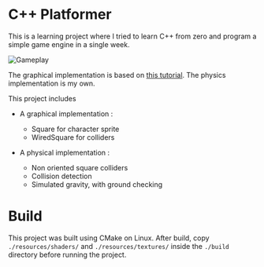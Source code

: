 # C++ Platformer

This is a learning project where I tried to learn C++ from zero and program a simple game engine in a single week.

![Gameplay](./resources/gameplay.gif)

The graphical implementation is based on [this tutorial](https://youtu.be/45MIykWJ-C4?si=PtFjnVtY0JCzrpB3). The physics implementation is my own.

This project includes 
- A graphical implementation :
    - Square for character sprite
    - WiredSquare for colliders
    
- A physical implementation :
    - Non oriented square colliders
    - Collision detection
    - Simulated gravity, with ground checking

# Build

This project was built using CMake on Linux.
After build, copy `./resources/shaders/` and `./resources/textures/` inside the `./build` directory before running the project.